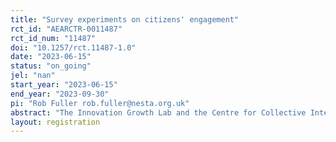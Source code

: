 ```yaml
---
title: "Survey experiments on citizens' engagement"
rct_id: "AEARCTR-0011487"
rct_id_num: "11487"
doi: "10.1257/rct.11487-1.0"
date: "2023-06-15"
status: "on_going"
jel: "nan"
start_year: "2023-06-15"
end_year: "2023-09-30"
pi: "Rob Fuller rob.fuller@nesta.org.uk"
abstract: "The Innovation Growth Lab and the Centre for Collective Intelligence Design at Nesta are conducting an online survey of European citizens’ attitudes to social challenges and their willingness to participate in activities aimed at addressing these challenges. The survey will be carried out with 4800 citizens in six countries of the European Union, on behalf of the European Commission. In the course of the survey, 13 randomised experiments will be used to test 13 hypotheses about how the importance they place on social challenges, their willingness to participate in activities aimed at addressing those challenges, and their attitudes to experimentation are affected by adjusting the framing of the questions or the details of the proposed activities."
layout: registration
---
```


